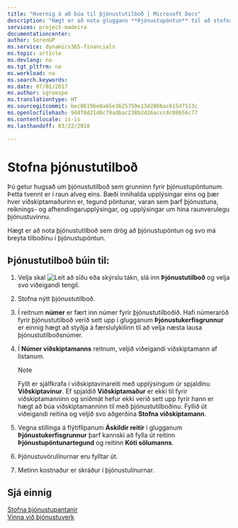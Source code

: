 ```yaml
---
title: "Hvernig á að búa til þjónustutilboð | Microsoft Docs"
description: "Hægt er að nota gluggann **Þjónustupöntun** til að stofna skjöl þar sem hægt er að færa inn upplýsingar um þjónustu, s.s. viðgerðir og viðhald, á þjónustuvörum að beiðni viðskiptamanns. Hægt er að nota þjónustutilboð sem drög að þjónustupöntun og svo má breyta tilboðinu í þjónustupöntun."
services: project-madeira
documentationcenter: 
author: SorenGP
ms.service: dynamics365-financials
ms.topic: article
ms.devlang: na
ms.tgt_pltfrm: na
ms.workload: na
ms.search.keywords: 
ms.date: 07/01/2017
ms.author: sgroespe
ms.translationtype: HT
ms.sourcegitcommit: bec0619be0a65e3625759e13d2866ac615d7513c
ms.openlocfilehash: 9d4f8d21d0c79adbac238b2d26accc4c08656c77
ms.contentlocale: is-is
ms.lasthandoff: 03/22/2018

---
```

# <a name="create-service-quotes"></a>Stofna þjónustutilboð
Þú getur hugsað um þjónustutilboð sem grunninn fyrir þjónustupöntunum. Þetta tvennt er í raun alveg eins. Bæði innihalda upplýsingar eins og þær hver viðskiptamaðurinn er, tegund pöntunar, varan sem þarf þjónustuna, reiknings- og afhendingarupplýsingar, og upplýsingar um hina raunverulegu þjónustuvinnu.
 
Hægt er að nota þjónustutilboð sem drög að þjónustupöntun og svo má breyta tilboðinu í þjónustupöntun.  
  
## <a name="to-create-a-service-quote"></a>Þjónustutilboð búin til:  
1. Velja skal ![Leit að síðu eða skýrslu](media/ui-search/search_small.png "Leit að síðu eða skýrslu táknið") tákn, slá inn **Þjónustutilboð** og velja svo viðeigandi tengil.  
2. Stofna nýtt þjónustutilboð.  
3. Í reitnum **númer** er fært inn númer fyrir þjónustutilboðið. Hafi númeraröð fyrir þjónustutilboð verið sett upp í glugganum **Þjónustukerfisgrunnur** er einnig hægt að styðja á færslulykilinn til að velja næsta lausa þjónustutilboðsnúmer.  
4. Í **Númer viðskiptamanns**  reitnum, veljið viðeigandi viðskiptamann af listanum.  

   > [!Note]  
   >  Fyllt er sjálfkrafa í viðskiptavinareiti með upplýsingum úr spjaldinu **Viðskiptavinur**. Ef spjaldið **Viðskiptamaður** er ekki til fyrir viðskiptamanninn og sniðmát hefur ekki verið sett upp fyrir hann er hægt að búa viðskiptamanninn til með þjónustutilboðinu. Fyllið út viðeigandi reitina og veljið svo aðgerðina **Stofna viðskiptamann**.  
  
5. Vegna stillinga á flýtiflipanum **Áskildir reitir** í glugganum **Þjónustukerfisgrunnur** þarf kannski að fylla út reitinn **Þjónustupöntunartegund** og reitinn **Kóti sölumanns**.  
6. Þjónustuvörulínurnar eru fylltar út.  
7. Metinn kostnaður er skráður í þjónustulínurnar.  
  
## <a name="see-also"></a>Sjá einnig  
[Stofna þjónustupantanir](service-how-to-create-service-orders.md)  
[Vinna við þjónustuverk](service-how-to-work-on-service-tasks.md)  

 
